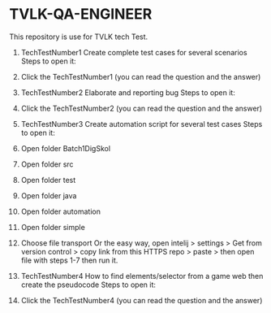 # TVLK-QA-ENGINEER
This repository is use for TVLK tech Test.

1. TechTestNumber1
Create complete test cases for several scenarios
Steps to open it:
1. Click the TechTestNumber1 (you can read the question and the answer)

2. TechTestNumber2
Elaborate and reporting bug
Steps to open it:
1. Click the TechTestNumber2 (you can read the question and the answer)

3. TechTestNumber3
Create automation script for several test cases
Steps to open it:
1. Open folder Batch1DigSkol
2. Open folder src
3. Open folder test
4. Open folder java
5. Open folder automation
6. Open folder simple
7. Choose file transport
Or the easy way, open intelij > settings > Get from version control > copy link from this HTTPS repo > paste > then open file with steps 1-7 then run it.

4. TechTestNumber4
How to find elements/selector from a game web then create the pseudocode
Steps to open it:
1. Click the TechTestNumber4 (you can read the question and the answer)
